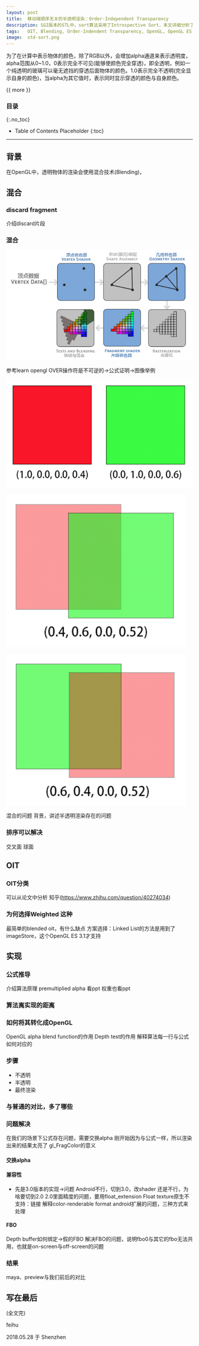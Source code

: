 ```yaml
---
layout: post
title:  移动端顺序无关的半透明渲染：Order-Independent Transparency
description: SGI版本的STL中，sort算法采用了Introspective Sort，本文详细分析了该算法的实现。算法后半部分使用了插入排序，本文对几种插入排序作了性能对比，并重点分析了__final_insertion_sort为何如此实现
tags:   OIT, Blending, Order-Indendent Transparency, OpenGL, OpenGL ES 2.0, OpenGL ES 3.0, Weighted Blended Order-Independent Transparency
image:  std-sort.png
---
```


为了在计算中表示物体的颜色，除了RGB以外，会增加alpha通道来表示透明度，alpha范围从0~1.0，0表示完全不可见(能够使颜色完全穿透)，即全透明，例如一个纯透明的玻璃可以毫无遮挡的穿透后面物体的颜色。1.0表示完全不透明(完全显示自身的颜色)，当alpha为其它值时，表示同时显示穿透的颜色与自身颜色。

{{ more }}

### 目录
{:.no_toc}

* Table of Contents Placeholder
{:toc}

-----

## 背景

在OpenGL中，透明物体的渲染会使用混合技术(Blending)，

## 混合

### discard fragment
介绍discard片段
### 混合

![opengl-blending](/img/posts/oit-opengl-process.png)

参考learn opengl
OVER操作符是不可逆的->公式证明->图像举例

![red-green](/img/posts/oit-red-green.png)

![green-red](/img/posts/oit-green-over-red.png)

![red-green](/img/posts/oit-red-over-green.png)

混合的问题
背景，讲述半透明渲染存在的问题
### 排序可以解决
交叉面
球面

## OIT

### OIT分类

可以从论文中分析
知乎(https://www.zhihu.com/question/40274034)

### 为何选择Weighted 这种
最简单的blended oit，有什么缺点
方案选择：Linked List的方法是用到了imageStore，这个OpenGL ES 3.1才支持

## 实现

### 公式推导
介绍算法原理
premultiplied alpha
看ppt
权重也看ppt

### 算法离实现的距离

### 如何将其转化成OpenGL
OpenGL alpha blend function的作用
Depth test的作用
解释算法每一行与公式如何对应的

### 步骤
- 不透明
- 半透明
- 最终渲染

### 与普通的对比，多了哪些

### 问题解决

在我们的场景下公式存在问题，需要交换alpha
刚开始因为与公式一样，所以渲染出来的结果太亮了
gl_FragColor的意义

#### 交换alpha

#### 兼容性
- 先是3.0版本的实现->问题
Android不行，切到3.0，改shader
还是不行，为啥要切到2.0
2.0里面精度的问题，要用float_extension
Float texture原生不支持：链接
解释color-renderable format
android扩展的问题，三种方式来处理

#### FBO
Depth buffer如何绑定->假的FBO
解决FBO的问题，说明fbo0与其它的fbo无法共用，也就是on-screen与off-screen的问题

### 结果
maya、preview与我们前后的对比


## 写在最后

(全文完)

feihu

2018.05.28 于 Shenzhen
